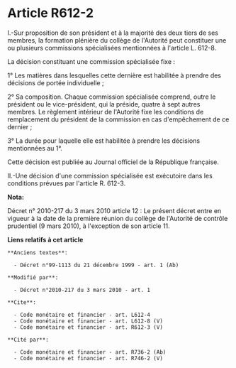 # Article R612-2

I.-Sur proposition de son président et à la majorité des deux tiers de ses membres, la formation plénière du collège de
l'Autorité peut constituer une ou plusieurs commissions spécialisées mentionnées à l'article L. 612-8. 

La décision constituant une commission spécialisée fixe : 

1° Les matières dans lesquelles cette dernière est habilitée à prendre des décisions de portée individuelle ; 

2° Sa composition. Chaque commission spécialisée comprend, outre le président ou le vice-président, qui la préside, quatre à
sept autres membres. Le règlement intérieur de l'Autorité fixe les conditions de remplacement du président de la commission
en cas d'empêchement de ce dernier ; 

3° La durée pour laquelle elle est habilitée à prendre les décisions mentionnées au 1°. 

Cette décision est publiée au Journal officiel de la République française. 

II.-Une décision d'une commission spécialisée est exécutoire dans les conditions prévues par l'article R. 612-3.

**Nota:**

Décret n° 2010-217 du 3 mars 2010 article 12 : Le présent décret entre en vigueur à la date de la première réunion du collège
de l'Autorité de contrôle prudentiel (9 mars 2010), à l'exception de son article 11.

**Liens relatifs à cet article**

	**Anciens textes**:

	  - Décret n°99-1113 du 21 décembre 1999 - art. 1 (Ab)

	**Modifié par**:

	  - Décret n°2010-217 du 3 mars 2010 - art. 1

	**Cite**:

	  - Code monétaire et financier - art. L612-4
	  - Code monétaire et financier - art. L612-8 (V)
	  - Code monétaire et financier - art. R612-3 (V)

	**Cité par**:

	  - Code monétaire et financier - art. R736-2 (Ab)
	  - Code monétaire et financier - art. R746-2 (V)

